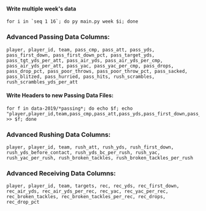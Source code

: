 
#### Write multiple week's data
    for i in `seq 1 16`; do py main.py week $i; done



### Advanced Passing Data Columns:
    player, player_id, team, pass_cmp, pass_att, pass_yds, pass_first_down, pass_first_down_pct, pass_target_yds, pass_tgt_yds_per_att, pass_air_yds, pass_air_yds_per_cmp, pass_air_yds_per_att, pass_yac, pass_yac_per_cmp, pass_drops, pass_drop_pct, pass_poor_throws, pass_poor_throw_pct, pass_sacked, pass_blitzed, pass_hurried, pass_hits, rush_scrambles, rush_scrambles_yds_per_att

#### Write Headers to new Passing Data Files:
    for f in data-2019/*passing*; do echo $f; echo "player,player_id,team,pass_cmp,pass_att,pass_yds,pass_first_down,pass_first_down_pct,pass_target_yds,pass_tgt_yds_per_att,pass_air_yds,pass_air_yds_per_cmp,pass_air_yds_per_att,pass_yac,pass_yac_per_cmp,pass_drops,pass_drop_pct,pass_poor_throws,pass_poor_throw_pct,pass_sacked,pass_blitzed,pass_hurried,pass_hits,rush_scrambles,rush_scrambles_yds_per_att" >> $f; done


### Advanced Rushing Data Columns:
    player, player_id, team, rush_att, rush_yds, rush_first_down, rush_yds_before_contact, rush_yds_bc_per_rush, rush_yac, rush_yac_per_rush, rush_broken_tackles, rush_broken_tackles_per_rush

### Advanced Receiving Data Columns:
    player, player_id, team, targets, rec, rec_yds, rec_first_down, rec_air_yds, rec_air_yds_per_rec, rec_yac, rec_yac_per_rec, rec_broken_tackles, rec_broken_tackles_per_rec, rec_drops, rec_drop_pct

